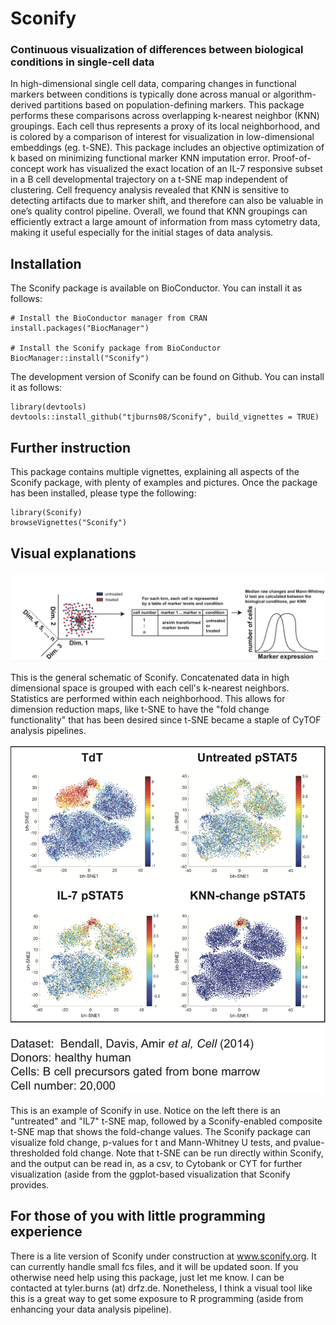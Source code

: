 # Sconify
### Continuous visualization of differences between biological conditions in single-cell data

In high-dimensional single cell data, comparing changes in functional markers between conditions is typically done across manual or algorithm-derived partitions based on population-defining markers. This package performs these comparisons across overlapping k-nearest neighbor (KNN) groupings. Each cell thus represents a proxy of its local neighborhood, and is colored by a comparison of interest for visualization in low-dimensional embeddings (eg. t-SNE). This package includes an objective optimization of k based on minimizing functional marker KNN imputation error. Proof-of-concept work has visualized the exact location of an IL-7 responsive subset in a B cell developmental trajectory on a t-SNE map independent of clustering. Cell frequency analysis revealed that KNN is sensitive to detecting artifacts due to marker shift, and therefore can also be valuable in one’s quality control pipeline. Overall, we found that KNN groupings can efficiently extract a large amount of information from mass cytometry data, making it useful especially for the initial stages of data analysis. 

## Installation

The Sconify package is available on BioConductor. You can install it as 
follows:

```
# Install the BioConductor manager from CRAN
install.packages("BiocManager")

# Install the Sconify package from BioConductor
BiocManager::install("Sconify")
```

The development version of Sconify can be found on Github. You can install
it as follows:

```
library(devtools)
devtools::install_github("tjburns08/Sconify", build_vignettes = TRUE)
```

## Further instruction

This package contains multiple vignettes, explaining all aspects of the Sconify package, with plenty of examples and pictures. Once the package has been installed, please type the following:

```
library(Sconify)
browseVignettes("Sconify")
```

## Visual explanations
![Alt text](vignettes/sconify_visual_explanation.png?raw=true "Title")

This is the general schematic of Sconify. Concatenated data in high dimensional space is grouped with each cell's k-nearest neighbors. Statistics are performed within each neighborhood. This allows for dimension reduction maps, like t-SNE to have the "fold change functionality" that has been desired since t-SNE became a staple of CyTOF analysis pipelines. 

![Alt text](vignettes/sconify_proof_of_concept.png?raw=true "Title")

This is an example of Sconify in use. Notice on the left there is an "untreated" and "IL7" t-SNE map, followed by a Sconify-enabled composite t-SNE map that shows the fold-change values. The Sconify package can visualize fold change, p-values for t and Mann-Whitney U tests, and pvalue-thresholded fold change. Note that t-SNE can be run directly within Sconify, and the output can be read in, as a csv, to Cytobank or CYT for further visualization (aside from the ggplot-based visualization that Sconify provides. 

## For those of you with little programming experience

There is a lite version of Sconify under construction at www.sconify.org. It can currently handle small fcs files, and it will be updated soon. If you otherwise need help using this package, just let me know. I can be contacted at tyler.burns (at) drfz.de. Nonetheless, I think a visual tool like this is a great way to get some exposure to R programming (aside from enhancing your data analysis pipeline). 
